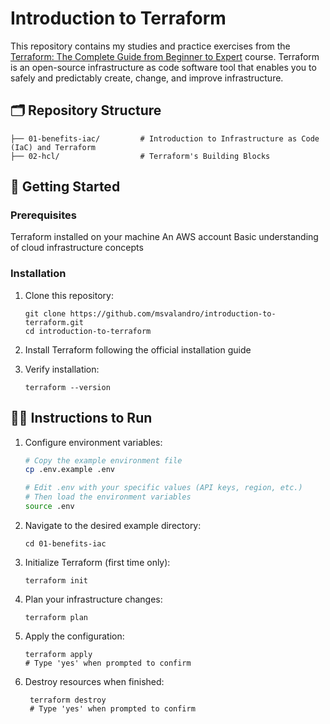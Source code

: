 # Introduction to Terraform

This repository contains my studies and practice exercises from the [Terraform: The Complete Guide from Beginner to Expert](https://www.udemy.com/course/mastering-terraform-beginner-to-expert) course. Terraform is an open-source infrastructure as code software tool that enables you to safely and predictably create, change, and improve infrastructure.

## 🗂️ Repository Structure

```
├── 01-benefits-iac/         # Introduction to Infrastructure as Code (IaC) and Terraform
├── 02-hcl/                  # Terraform's Building Blocks
```

## 🚀 Getting Started

### Prerequisites

Terraform installed on your machine
An AWS account
Basic understanding of cloud infrastructure concepts

### Installation

1. Clone this repository:

   ```
   git clone https://github.com/msvalandro/introduction-to-terraform.git
   cd introduction-to-terraform
   ```

2. Install Terraform following the official installation guide
3. Verify installation:
   ```
   terraform --version
   ```

## 🏃‍♂️ Instructions to Run

1. Configure environment variables:

   ```bash
   # Copy the example environment file
   cp .env.example .env

   # Edit .env with your specific values (API keys, region, etc.)
   # Then load the environment variables
   source .env
   ```

2. Navigate to the desired example directory:

   ```
   cd 01-benefits-iac
   ```

3. Initialize Terraform (first time only):

   ```
   terraform init
   ```

4. Plan your infrastructure changes:

   ```
   terraform plan
   ```

5. Apply the configuration:

   ```
   terraform apply
   # Type 'yes' when prompted to confirm
   ```

6. Destroy resources when finished:
   ```
    terraform destroy
    # Type 'yes' when prompted to confirm
   ```
